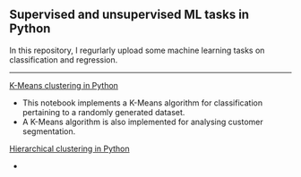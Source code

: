 ## Supervised and unsupervised ML tasks in Python

In this repository, I regurlarly upload some machine learning tasks on classification and regression.

-----------------------------------------

[K-Means clustering in Python](https://github.com/SalvishGoomanee912/Deep-learning-projects/blob/master/Machine%20learning/ML7_K-Means%20clustering.ipynb)

- This notebook implements a K-Means algorithm for classification pertaining to a randomly generated dataset.
- A K-Means algorithm is also implemented for analysing customer segmentation.

[Hierarchical clustering in Python](https://github.com/SalvishGoomanee912/Deep-learning-projects/blob/master/Machine%20learning/ML8_Hierarchical%20clustering.ipynb)

- 

